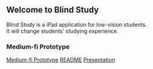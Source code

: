 ## Welcome to Blind Study

Blind Study is a iPad application for low-vision students.<br>
It will change students' studying experience.

### Medium-fi Prototype

<a href="https://marvelapp.com/487fjb2">Medium-fi Prototype</a>
<a href="https://github.com/triGimbap/Blind-Study/blob/master/README.txt">README</a>
<a href="https://github.com/triGimbap/Blind-Study/blob/master/presentaton.pptx">Presentation</a>
